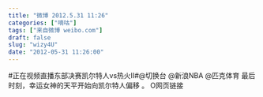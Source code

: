 ```yaml
---
title: "微博 2012.5.31 11:26"
categories: ["嘀咕"]
tags: ["来自微博 weibo.com"]
draft: false
slug: "wizy4U"
date: "2012-05-31 11:26:00"
---
```


<p>#正在视频直播东部决赛凯尔特人vs热火Ⅱ#@切换台 @新浪NBA @匹克体育 最后时刻，幸运女神的天平开始向凯尔特人偏移 。 O网页链接 ​​​​</p>

